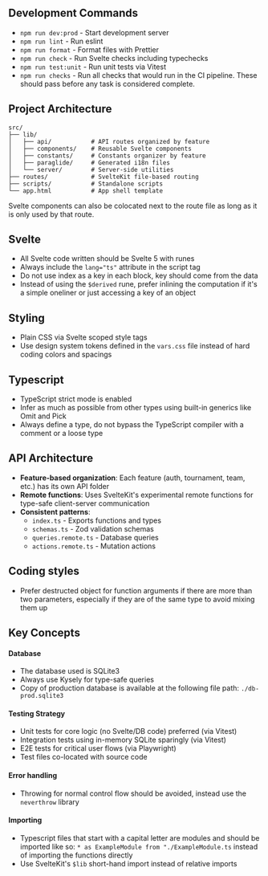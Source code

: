## Development Commands

- `npm run dev:prod` - Start development server
- `npm run lint` - Run eslint
- `npm run format` - Format files with Prettier
- `npm run check` - Run Svelte checks including typechecks
- `npm run test:unit` - Run unit tests via Vitest
- `npm run checks` - Run all checks that would run in the CI pipeline. These should pass before any task is considered complete.

## Project Architecture

```
src/
├── lib/
│   ├── api/           # API routes organized by feature
│   ├── components/    # Reusable Svelte components
│   ├── constants/     # Constants organizer by feature
│   ├── paraglide/     # Generated i18n files
│   └── server/        # Server-side utilities
├── routes/            # SvelteKit file-based routing
├── scripts/           # Standalone scripts
└── app.html           # App shell template
```

Svelte components can also be colocated next to the route file as long as it is only used by that route.

## Svelte

- All Svelte code written should be Svelte 5 with runes
- Always include the `lang="ts"` attribute in the script tag
- Do not use index as a key in each block, key should come from the data
- Instead of using the `$derived` rune, prefer inlining the computation if it's a simple oneliner or just accessing a key of an object

## Styling

- Plain CSS via Svelte scoped style tags
- Use design system tokens defined in the `vars.css` file instead of hard coding colors and spacings

## Typescript

- TypeScript strict mode is enabled
- Infer as much as possible from other types using built-in generics like Omit and Pick
- Always define a type, do not bypass the TypeScript compiler with a comment or a loose type

## API Architecture

- **Feature-based organization**: Each feature (auth, tournament, team, etc.) has its own API folder
- **Remote functions**: Uses SvelteKit's experimental remote functions for type-safe client-server communication
- **Consistent patterns**:
  - `index.ts` - Exports functions and types
  - `schemas.ts` - Zod validation schemas
  - `queries.remote.ts` - Database queries
  - `actions.remote.ts` - Mutation actions

## Coding styles

- Prefer destructed object for function arguments if there are more than two parameters, especially if they are of the same type to avoid mixing them up

## Key Concepts

#### Database

- The database used is SQLite3
- Always use Kysely for type-safe queries
- Copy of production database is available at the following file path: `./db-prod.sqlite3`

#### Testing Strategy

- Unit tests for core logic (no Svelte/DB code) preferred (via Vitest)
- Integration tests using in-memory SQLite sparingly (via Vitest)
- E2E tests for critical user flows (via Playwright)
- Test files co-located with source code

#### Error handling

- Throwing for normal control flow should be avoided, instead use the `neverthrow` library

#### Importing

- Typescript files that start with a capital letter are modules and should be imported like so: `* as ExampleModule from "./ExampleModule.ts` instead of importing the functions directly
- Use SvelteKit's `$lib` short-hand import instead of relative imports
